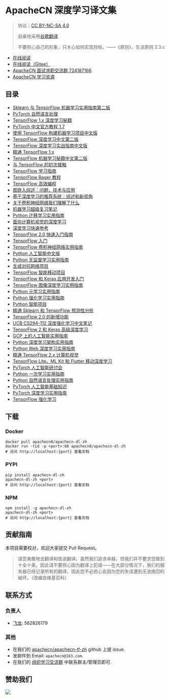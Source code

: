 # ApacheCN 深度学习译文集

> 协议：[CC BY-NC-SA 4.0](http://creativecommons.org/licenses/by-nc-sa/4.0/)
> 
> 自豪地采用[谷歌翻译](https://translate.google.cn/)
> 
> 不要担心自己的形象，只关心如何实现目标。——《原则》，生活原则 2.3.c

* [在线阅读](https://dl.apachecn.org)
* [在线阅读（Gitee）](https://apachecn.gitee.io/apachecn-dl-zh/)
* [ApacheCN 面试求职交流群 724187166](https://jq.qq.com/?_wv=1027&k=54ujcL3)
* [ApacheCN 学习资源](http://www.apachecn.org/)

## 目录

+   [Sklearn 与 TensorFlow 机器学习实用指南第二版](docs/hands-on-ml-2e-zh/SUMMARY.md)
+   [PyTorch 自然语言处理](docs/nlp-pytorch-zh/SUMMARY.md)
+   [TensorFlow 1.x 深度学习秘籍](docs/tf-1x-dl-cookbook/SUMMARY.md)
+   [PyTorch 中文官方教程 1.7](docs/pt-tut-17/SUMMARY.md)
+   [使用 TensorFlow 构建机器学习项目中文版](docs/build-ml-proj-tf-zh/SUMMARY.md)
+   [TensorFlow 深度学习中文第二版](docs/dl-tf-2e-zh/SUMMARY.md)
+   [TensorFlow 深度学习实战指南中文版](docs/hands-on-dl-tf-zh/SUMMARY.md)
+   [精通 TensorFlow 1.x](docs/mastering-tf-1x-zh/SUMMARY.md)
+   [TensorFlow 机器学习秘籍中文第二版](docs/tf-ml-cookbook-2e-zh/SUMMARY.md)
+   [与 TensorFlow 的初次接触](docs/first_contact_with_tensorFlow/SUMMARY.md)
+   [TensorFlow 学习指南](docs/learning-tf-zh/SUMMARY.md)
+   [TensorFlow Rager 教程](docs/tf-eager-tut/SUMMARY.md)
+   [TensorFlow 高效编程](docs/effective-tf.md)
+   [图嵌入综述：问题，技术与应用](docs/ge-survey-arxiv-1709-07604-zh/SUMMARY.md)
+   [基于深度学习的推荐系统：综述和新视角](docs/rs-survey-arxiv-1707-07435-zh/SUMMARY.md)
+   [关于卷积神经网络我们理解了什么](docs/what-do-we-understand-about-convnet/SUMMARY.md)
+   [机器学习超级复习笔记](docs/super-machine-learning-revision-notes/SUMMARY.md)
+   [Python 迁移学习实用指南](docs/handson-tl-py/SUMMARY.md)
+   [面向计算机视觉的深度学习](docs/dl-cv/SUMMARY.md)
+   [深度学习快速参考](docs/dl-quick-ref/SUMMARY.md)
+   [TensorFlow 2.0 快速入门指南](docs/tf-20-quick-start-guide/SUMMARY.md)
+   [TensorFlow 入门](docs/get-start-tf/SUMMARY.md)
+   [TensorFlow 卷积神经网络实用指南](docs/handson-cnn-tf/SUMMARY.md)
+   [Python 人工智能中文版](docs/ai-py/SUMMARY.md)
+   [Python 无监督学习实用指南](docs/handson-unsup-learn-py/SUMMARY.md)
+   [生成对抗网络项目](docs/gan-proj/SUMMARY.md)
+   [TensorFlow 智能移动项目](docs/intel-mobi-proj-tf/SUMMARY.md)
+   [TensorFlow 和 Keras 应用开发入门](docs/begin-app-dev-tf-keras/SUMMARY.md)
+   [TensorFlow 图像深度学习实用指南](docs/handson-dl-img-tf/SUMMARY.md)
+   [Python 元学习实用指南](docs/handson-meta-learn-py/SUMMARY.md)
+   [Python 强化学习实用指南](docs/handson-rl-py/SUMMARY.md)
+   [Python 智能项目](docs/intel-proj-py/SUMMARY.md)
+   [精通 Sklearn 和 TensorFlow 预测性分析](docs/master-pred-anal-sklearn-tf/SUMMARY.md)
+   [TensorFlow 2.0 的新增功能](docs/whats-new-tf2/SUMMARY.md)
+   [UCB CS294-112 深度强化学习中文笔记](docs/ucb-cs294-112-notes-zh/SUMMARY.md)
+   [TensorFlow 2 和 Keras 高级深度学习](docs/adv-dl-tf2-keras/SUMMARY.md)
+   [GCP 上的人工智能实用指南](docs/handson-ai-gcp/SUMMARY.md)
+   [Python 深度学习架构实用指南](docs/handson-dl-arch-py/SUMMARY.md)
+   [Python Web 深度学习实用指南](docs/handson-py-dl-web/SUMMARY.md)
+   [精通 TensorFlow 2.x 计算机视觉](docs/master-cv-tf-2x/SUMMARY.md)
+   [TensorFlow Lite，ML Kit 和 Flutter 移动深度学习](docs/mobi-dl-tflite/SUMMARY.md)
+   [PyTorch 人工智能研讨会](docs/dl-pt-workshop/SUMMARY.md)
+   [Python 一次学习实用指南](docs/handson-1shot-learn-py/SUMMARY.md)
+   [Python 自然语言处理实用指南](docs/handson-nlp-pt-1x/SUMMARY.md)
+   [PyTorch 人工智能基础知识](docs/pt-ai-fund/SUMMARY.md)
+   [PyTorch 深度学习实用指南](docs/pt-dl-handson/SUMMARY.md)
+   [TensorFlow 强化学习](docs/rl-tf/SUMMARY.md)

## 下载

### Docker

```
docker pull apachecn0/apachecn-dl-zh
docker run -tid -p <port>:80 apachecn0/apachecn-dl-zh
# 访问 http://localhost:{port} 查看文档
```

### PYPI

```
pip install apachecn-dl-zh
apachecn-dl-zh <port>
# 访问 http://localhost:{port} 查看文档
```

### NPM

```
npm install -g apachecn-dl-zh
apachecn-dl-zh <port>
# 访问 http://localhost:{port} 查看文档
```

## 贡献指南

本项目需要校对，欢迎大家提交 Pull Request。

> 请您勇敢地去翻译和改进翻译。虽然我们追求卓越，但我们并不要求您做到十全十美，因此请不要担心因为翻译上犯错——在大部分情况下，我们的服务器已经记录所有的翻译，因此您不必担心会因为您的失误遭到无法挽回的破坏。（改编自维基百科）

## 联系方式

### 负责人

* [飞龙](https://github.com/wizardforcel): 562826179

### 其他

*   在我们的 [apachecn/apachecn-tf-zh](https://github.com/apachecn/apachecn-tf-zh) github 上提 issue.
*   发邮件到 Email: `apachecn@163.com`.
*   在我们的 [组织学习交流群](http://www.apachecn.org/organization/348.html) 中联系群主/管理员即可.

## 赞助我们

![](http://data.apachecn.org/img/about/donate.jpg)
